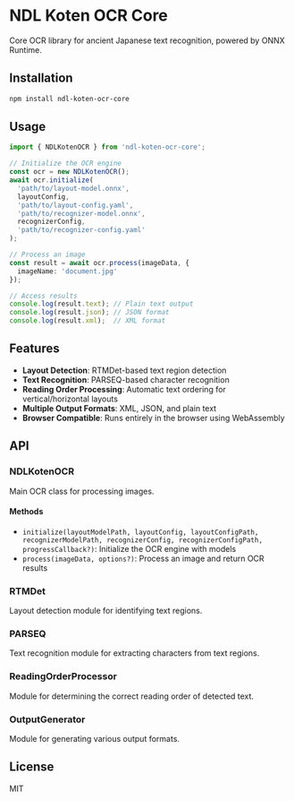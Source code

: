 # NDL Koten OCR Core

Core OCR library for ancient Japanese text recognition, powered by ONNX Runtime.

## Installation

```bash
npm install ndl-koten-ocr-core
```

## Usage

```typescript
import { NDLKotenOCR } from 'ndl-koten-ocr-core';

// Initialize the OCR engine
const ocr = new NDLKotenOCR();
await ocr.initialize(
  'path/to/layout-model.onnx',
  layoutConfig,
  'path/to/layout-config.yaml',
  'path/to/recognizer-model.onnx',
  recognizerConfig,
  'path/to/recognizer-config.yaml'
);

// Process an image
const result = await ocr.process(imageData, {
  imageName: 'document.jpg'
});

// Access results
console.log(result.text); // Plain text output
console.log(result.json); // JSON format
console.log(result.xml);  // XML format
```

## Features

- **Layout Detection**: RTMDet-based text region detection
- **Text Recognition**: PARSEQ-based character recognition
- **Reading Order Processing**: Automatic text ordering for vertical/horizontal layouts
- **Multiple Output Formats**: XML, JSON, and plain text
- **Browser Compatible**: Runs entirely in the browser using WebAssembly

## API

### NDLKotenOCR

Main OCR class for processing images.

#### Methods

- `initialize(layoutModelPath, layoutConfig, layoutConfigPath, recognizerModelPath, recognizerConfig, recognizerConfigPath, progressCallback?)`: Initialize the OCR engine with models
- `process(imageData, options?)`: Process an image and return OCR results

### RTMDet

Layout detection module for identifying text regions.

### PARSEQ

Text recognition module for extracting characters from text regions.

### ReadingOrderProcessor

Module for determining the correct reading order of detected text.

### OutputGenerator

Module for generating various output formats.

## License

MIT